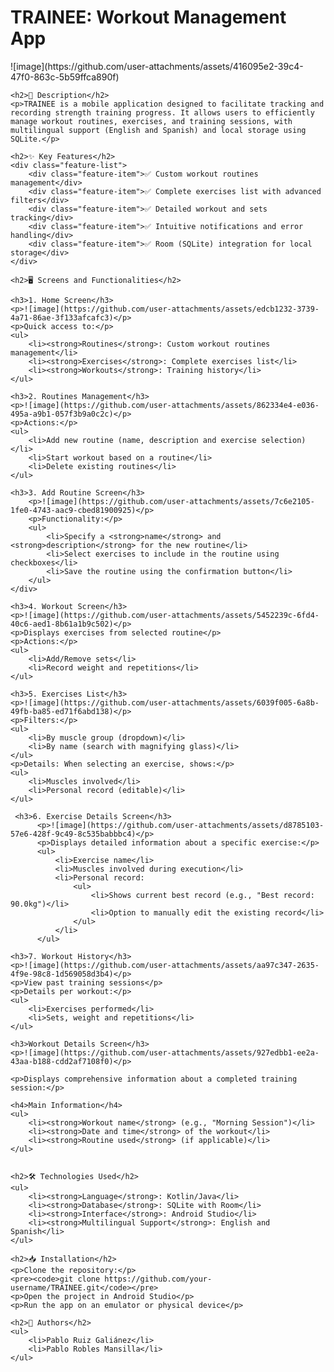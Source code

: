 <body>
    <h1>TRAINEE: Workout Management App</h1>
    <p>![image](https://github.com/user-attachments/assets/416095e2-39c4-47f0-863c-5b59ffca890f)</p>

    <h2>📌 Description</h2>
    <p>TRAINEE is a mobile application designed to facilitate tracking and recording strength training progress. It allows users to efficiently manage workout routines, exercises, and training sessions, with multilingual support (English and Spanish) and local storage using SQLite.</p>

    <h2>✨ Key Features</h2>
    <div class="feature-list">
        <div class="feature-item">✅ Custom workout routines management</div>
        <div class="feature-item">✅ Complete exercises list with advanced filters</div>
        <div class="feature-item">✅ Detailed workout and sets tracking</div>
        <div class="feature-item">✅ Intuitive notifications and error handling</div>
        <div class="feature-item">✅ Room (SQLite) integration for local storage</div>
    </div>

    <h2>🖥️ Screens and Functionalities</h2>
    
    <h3>1. Home Screen</h3>
    <p>![image](https://github.com/user-attachments/assets/edcb1232-3739-4a71-86ae-3f133afcafc3)</p>
    <p>Quick access to:</p>
    <ul>
        <li><strong>Routines</strong>: Custom workout routines management</li>
        <li><strong>Exercises</strong>: Complete exercises list</li>
        <li><strong>Workouts</strong>: Training history</li>
    </ul>

    <h3>2. Routines Management</h3>
    <p>![image](https://github.com/user-attachments/assets/862334e4-e036-495a-a9b1-057f3b9a0c2c)</p>
    <p>Actions:</p>
    <ul>
        <li>Add new routine (name, description and exercise selection)</li>
        <li>Start workout based on a routine</li>
        <li>Delete existing routines</li>
    </ul>

    <h3>3. Add Routine Screen</h3>
        <p>![image](https://github.com/user-attachments/assets/7c6e2105-1fe0-4743-aac9-cbed81900925)</p>
        <p>Functionality:</p>
        <ul>
            <li>Specify a <strong>name</strong> and <strong>description</strong> for the new routine</li>
            <li>Select exercises to include in the routine using checkboxes</li>
            <li>Save the routine using the confirmation button</li>
        </ul>
    </div>
    
    <h3>4. Workout Screen</h3>
    <p>![image](https://github.com/user-attachments/assets/5452239c-6fd4-40c6-aed1-8b61a1b9c502)</p>
    <p>Displays exercises from selected routine</p>
    <p>Actions:</p>
    <ul>
        <li>Add/Remove sets</li>
        <li>Record weight and repetitions</li>
    </ul>

    <h3>5. Exercises List</h3>
    <p>![image](https://github.com/user-attachments/assets/6039f005-6a8b-49fb-ba85-ed71f6abd138)</p>
    <p>Filters:</p>
    <ul>
        <li>By muscle group (dropdown)</li>
        <li>By name (search with magnifying glass)</li>
    </ul>
    <p>Details: When selecting an exercise, shows:</p>
    <ul>
        <li>Muscles involved</li>
        <li>Personal record (editable)</li>
    </ul>

     <h3>6. Exercise Details Screen</h3>
          <p>![image](https://github.com/user-attachments/assets/d8785103-57e6-428f-9c49-8c535babbbc4)</p>
          <p>Displays detailed information about a specific exercise:</p>
          <ul>
              <li>Exercise name</li>
              <li>Muscles involved during execution</li>
              <li>Personal record:
                  <ul>
                      <li>Shows current best record (e.g., "Best record: 90.0kg")</li>
                      <li>Option to manually edit the existing record</li>
                  </ul>
              </li>
          </ul>

    <h3>7. Workout History</h3>
    <p>![image](https://github.com/user-attachments/assets/aa97c347-2635-4f9e-98c8-1d569058d3b4)</p>
    <p>View past training sessions</p>
    <p>Details per workout:</p>
    <ul>
        <li>Exercises performed</li>
        <li>Sets, weight and repetitions</li>
    </ul>

    <h3>Workout Details Screen</h3>
    <p>![image](https://github.com/user-attachments/assets/927edbb1-ee2a-43aa-b188-cdd2af7108f0)</p>
    
    <p>Displays comprehensive information about a completed training session:</p>
    
    <h4>Main Information</h4>
    <ul>
        <li><strong>Workout name</strong> (e.g., "Morning Session")</li>
        <li><strong>Date and time</strong> of the workout</li>
        <li><strong>Routine used</strong> (if applicable)</li>
    </ul>
    

    <h2>🛠️ Technologies Used</h2>
    <ul>
        <li><strong>Language</strong>: Kotlin/Java</li>
        <li><strong>Database</strong>: SQLite with Room</li>
        <li><strong>Interface</strong>: Android Studio</li>
        <li><strong>Multilingual Support</strong>: English and Spanish</li>
    </ul>

    <h2>📥 Installation</h2>
    <p>Clone the repository:</p>
    <pre><code>git clone https://github.com/your-username/TRAINEE.git</code></pre>
    <p>Open the project in Android Studio</p>
    <p>Run the app on an emulator or physical device</p>

    <h2>📜 Authors</h2>
    <ul>
        <li>Pablo Ruiz Galiánez</li>
        <li>Pablo Robles Mansilla</li>
    </ul>
</body>
</html>
